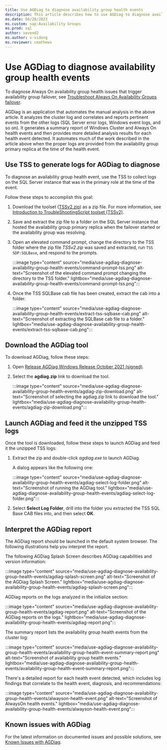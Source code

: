 ```yaml
---
title: Use AGDiag to diagnose availability group health events
description: This article describes how to use AGDiag to diagnose availability group health events.
ms.date: 04/28/2023
ms.custom: sap:Availability Groups
ms.prod: sql
author: sevend2
ms.author: v-sidong
ms.reviewer: cmathews
---
```

# Use AGDiag to diagnose availability group health events

To diagnose Always On availability group health issues that trigger availability group failover, see [Troubleshoot Always On Availability Groups failover](troubleshooting-availability-group-failover.md).

AGDiag is an application that automates the manual analysis in the above article. It analyzes the cluster log and correlates and reports pertinent events from the other logs (SQL Server error logs, Windows event logs, and so on). It generates a summary report of Windows Cluster and Always On health events and then provides more detailed analysis results for each health event detected. It automates much of the work described in the article above when the proper logs are provided from the availability group primary replica at the time of the health event.

## Use TSS to generate logs for AGDiag to diagnose

To diagnose an availability group health event, use the TSS to collect logs on the SQL Server instance that was in the primary role at the time of the event.

Follow these steps to accomplish this goal:

1. Download the toolset ([TSSv2.zip](https://aka.ms/getTSS)) as a zip file. For more information, see [Introduction to TroubleShootingScript toolset (TSSv2)](../../../windows-client/windows-troubleshooters/introduction-to-troubleshootingscript-toolset-tssv2.md).

1. Save and extract the zip file to a folder on the SQL Server instance that hosted the availability group primary replica when the failover started or the availability group was resolving.

1. Open an elevated command prompt, change the directory to the TSS folder where the zip file *TSSv2.zip* was saved and extracted, run `TSS SDP:SQLBase`, and respond to the prompts.

   :::image type="content" source="media/use-agdiag-diagnose-availability-group-health-events/command-prompt-tss.png" alt-text="Screenshot of the elevated command prompt changing the directory to the TSS folder." lightbox="media/use-agdiag-diagnose-availability-group-health-events/command-prompt-tss.png":::

1. Once the TSS SQLBase cab file has been created, extract the cab into a folder.

   :::image type="content" source="media/use-agdiag-diagnose-availability-group-health-events/extract-tss-sqlbase-cab.png" alt-text="Screenshot of extracting the SQLBase cab file to a folder." lightbox="media/use-agdiag-diagnose-availability-group-health-events/extract-tss-sqlbase-cab.png":::

## Download the AGDiag tool

To download AGDiag, follow these steps:

1. Open [Release AGDiag Windows Release October 2021 (signed)](https://github.com/microsoft/agdiag/releases/tag/Win2.0.0.23).
1. Select the **agdiag.zip** link to download the tool.

   :::image type="content" source="media/use-agdiag-diagnose-availability-group-health-events/agdiag-zip-download.png" alt-text="Screenshot of selecting the agdiag.zip link to download the tool." lightbox="media/use-agdiag-diagnose-availability-group-health-events/agdiag-zip-download.png":::

## Launch AGDiag and feed it the unzipped TSS logs

Once the tool is downloaded, follow these steps to launch AGDiag and feed it the unzipped TSS logs:

1. Extract the zip and double-click *agdiag.exe* to launch AGDiag.

   A dialog appears like the following one:
  
   :::image type="content" source="media/use-agdiag-diagnose-availability-group-health-events/agdiag-select-log-folder.png" alt-text="Screenshot of running the AGDiag tool." lightbox="media/use-agdiag-diagnose-availability-group-health-events/agdiag-select-log-folder.png":::

1. Select **Select Log Folder**, drill into the folder you extracted the TSS SQL Base CAB files into, and then select **OK**.

## Interpret the AGDiag report

The AGDiag report should be launched in the default system browser. The following illustrations help you interpret the report.

The following AGDiag Splash Screen describes AGDiag capabilities and version information:

:::image type="content" source="media/use-agdiag-diagnose-availability-group-health-events/agdiag-splash-screen.png" alt-text="Screenshot of the AGDiag Splash Screen." lightbox="media/use-agdiag-diagnose-availability-group-health-events/agdiag-splash-screen.png":::

AGDiag reports on the logs analyzed in the initialize section:

:::image type="content" source="media/use-agdiag-diagnose-availability-group-health-events/agdiag-report.png" alt-text="Screenshot of the AGDiag reports on the logs." lightbox="media/use-agdiag-diagnose-availability-group-health-events/agdiag-report.png":::

The summary report lists the availability group health events from the cluster log:

:::image type="content" source="media/use-agdiag-diagnose-availability-group-health-events/availability-group-health-event-summary-report.png" alt-text="Screenshot of availability group health events." lightbox="media/use-agdiag-diagnose-availability-group-health-events/availability-group-health-event-summary-report.png":::

There's a detailed report for each health event detected, which includes log findings that correlate to the health event, diagnosis, and recommendations:

:::image type="content" source="media/use-agdiag-diagnose-availability-group-health-events/alwayson-health-event.png" alt-text="Screenshot of AlwaysOn health events." lightbox="media/use-agdiag-diagnose-availability-group-health-events/alwayson-health-event.png":::

## Known issues with AGDiag

For the latest information on documented issues and possible solutions, see [Known Issues with AGDiag](https://github.com/microsoft/agdiag/wiki/Known-Issues-with-AGDiag).
